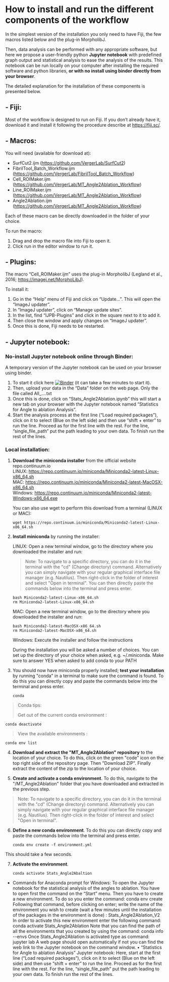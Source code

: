 # How to install and run the different components of the workflow

In the simplest version of the installation you only need to have Fiji, the few macros listed below and the plug-in MorpholibJ.

Then, data analysis can be performed with any appropriate software, but here we propose a user-friendly python __Jupyter notebook__ with predefined graph output and statistical analysis to ease the analysis of the results.
This notebook can be run locally on your computer after installing the required software and python libraries, __or with no install using binder directly from your browser__. 

The detailed explanation for the installation of these components is presented below.

## - Fiji: 
Most of the workflow is designed to run on Fiji. If you don’t already have it, download it and install it following the procedure describe at https://fiji.sc/.

## - Macros: 
You will need (available for download at): 
- SurfCut2.ijm (https://github.com/VergerLab/SurfCut2) 
- FibrilTool_Batch_Workflow.ijm (https://github.com/VergerLab/FibrilTool_Batch_Workflow)
- Cell_ROIMaker.ijm (https://github.com/VergerLab/MT_Angle2Ablation_Workflow)
- Line_ROIMaker.ijm (https://github.com/VergerLab/MT_Angle2Ablation_Workflow)
- Angle2Ablation.ijm (https://github.com/VergerLab/MT_Angle2Ablation_Workflow)

Each of these macro can be directly downloaded in the folder of your choice.

  To run the macro: 
  1. Drag and drop the macro file into Fiji to open it.
  2. Click run in the editor window to run it. 

## - Plugins: 
The macro “Cell_ROIMaker.ijm” uses the plug-in MorpholibJ (Legland et al., 2016; https://imagej.net/MorphoLibJ).

  To install it: 
  1. Go in the “Help” menu of Fiji and click on “Update…”. This will open the “ImageJ updater”. 
  2. In “ImageJ updater”, click on “Manage update sites”.
  3. In the list, find “IJPB-Plugins” and click in the square next to it to add it. 
  4. Then close the window and apply changes on “ImageJ updater”. 
  5. Once this is done, Fiji needs to be restarted. 

## - Jupyter notebook: 

### No-install Jupyter notebook online through Binder:
A temporary version of the Jupyter notebook can be used on your browser  using binder. 
1. To start it click here [![Binder](https://mybinder.org/badge_logo.svg)](https://mybinder.org/v2/gh/VergerLab/MT_Angle2Ablation_Workflow/master) (it can take a few minutes to start it). 
2. Then, upload your data in the “Data” folder on the web page. Only the file called All_….txt
3. Once this is done, click on “Stats_Angle2Ablation.ipynb” this will start a new tab on your browser with the Jupyter notebook named “Statistics for Angle to ablation Analysis”. 
4. Start the analysis process at the first line (“Load required packages”), click on it to select (Blue on the left side) and then use “shift + enter” to run the line. Proceed as for the first line with the rest. For the line, “single_file_path” put the path leading to your own data. To finish run the rest of the lines.

### Local installation:

1. __Download the miniconda installer__ from the official website repo.continuum.io\
	LINUX: https://repo.continuum.io/miniconda/Miniconda2-latest-Linux-x86_64.sh \
	MAC: https://repo.continuum.io/miniconda/Miniconda2-latest-MacOSX-x86_64.sh \
	Windows: https://repo.continuum.io/miniconda/Miniconda2-latest-Windows-x86_64.exe

	You can also use wget to perform this download from a terminal (LINUX or MAC):
	
       wget https://repo.continuum.io/miniconda/Miniconda2-latest-Linux-x86_64.sh

2. __Install miniconda__ by running the installer:
   
   LINUX: Open a new terminal window, go to the directory where you downloaded the installer and run:
   > Note: To navigate to a specific directory, you can do it in the terminal with the "cd" (Change directory) command. 
   Alternatively you can simply navigate with your regular graphical interface file manager (e.g. Nautilus). 
   Then right-click in the folder of interest and select "Open in terminal". 
   You can then directly paste the commands below into the terminal and press enter.
  
       bash Miniconda2-latest-Linux-x86_64.sh
       rm Miniconda2-latest-Linux-x86_64.sh
      
	 MAC: Open a new terminal window, go to the directory where you downloaded the installer and run:
 
       bash Miniconda2-latest-MacOSX-x86_64.sh
       rm Miniconda2-latest-MacOSX-x86_64.sh
	
   Windows: Execute the installer and follow the instructions
	
   During the installation you will be asked a number of choices. You can set up the directory of your choice when asked, e.g. ~/.miniconda. Make sure to answer YES when asked to add conda to your PATH

3. You should now have miniconda properly installed; __test your installation__ by running "conda" in a terminal to make sure the command is found. 
To do this you can directly copy and paste the commands below into the terminal and press enter.

	   conda


  > Conda tips:
  >
  > Get out of the current conda environment : 
  
	conda deactivate
  
  > View the available environments : 
  
	conda env list

4. __Download and extract the "MT_Angle2Ablation" repository__ to the location of your choice.
   To do this, click on the green "code" icon on the top right side of the repository page. Then "Download ZIP". 
   Finally extract the content of the zip to the location of your choice. 

5. __Create and activate a conda environment__. To do this, navigate to the "/MT_Angle2Ablation" folder that you have downloaded and extracted in the previous step.
  > Note: To navigate to a specific directory, you can do it in the terminal with the "cd" (Change directory) command. 
   Alternatively you can simply navigate with your regular graphical interface file manager (e.g. Nautilus). 
   Then right-click in the folder of interest and select "Open in terminal". 

6. __Define a new conda environment__. To do this you can directly copy and paste the commands below into the terminal and press enter.

       conda env create -f environment.yml
   
 This should take a few seconds.

7. __Activate the environment__.

       conda activate Stats_Angle2Abaltion


- Commands for Anaconda prompt for Windows:
To open the Jupyter notebook for the statistical analysis of the angles to ablation. You have to open first the command on the “Start” menu. Then you have to create a new environment. To do so you enter the command: 
conda env create
Following that command, before clicking on enter; write the name of the environment you wish to create (wait a few minutes until the installation of the packages in the environment is done) : 
Stats_Angle2Ablation_V2
In order to activate this new environment enter the following command:
conda activate Stats_Angle2Ablation
Note that you can find the path of all the environments that you created by using the command: 
conda info --envs
Once Stats_Angle2Ablation is activated type as command:
jupyter lab
A web page should open automatically if not you can find the web link to the Jupyter notebook on the command window.
    • “Statistics for Angle to ablation Analysis” Jupyter notebook:
Here, start at the first line (“Load required packages”), click on it to select (Blue on the left side) and then use “shift + enter” to run the line. Proceed as for the first line with the rest. For the line, “single_file_path” put the path leading to your own data. To finish run the rest of the lines.
